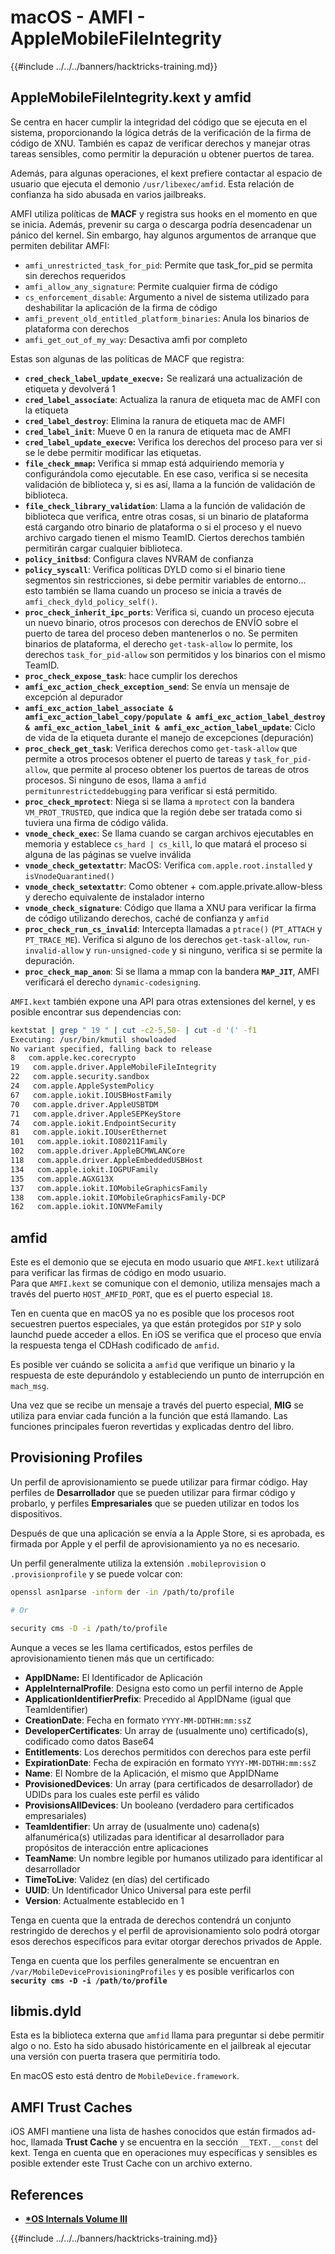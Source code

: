 # macOS - AMFI - AppleMobileFileIntegrity

{{#include ../../../banners/hacktricks-training.md}}

## AppleMobileFileIntegrity.kext y amfid

Se centra en hacer cumplir la integridad del código que se ejecuta en el sistema, proporcionando la lógica detrás de la verificación de la firma de código de XNU. También es capaz de verificar derechos y manejar otras tareas sensibles, como permitir la depuración u obtener puertos de tarea.

Además, para algunas operaciones, el kext prefiere contactar al espacio de usuario que ejecuta el demonio `/usr/libexec/amfid`. Esta relación de confianza ha sido abusada en varios jailbreaks.

AMFI utiliza políticas de **MACF** y registra sus hooks en el momento en que se inicia. Además, prevenir su carga o descarga podría desencadenar un pánico del kernel. Sin embargo, hay algunos argumentos de arranque que permiten debilitar AMFI:

- `amfi_unrestricted_task_for_pid`: Permite que task_for_pid se permita sin derechos requeridos
- `amfi_allow_any_signature`: Permite cualquier firma de código
- `cs_enforcement_disable`: Argumento a nivel de sistema utilizado para deshabilitar la aplicación de la firma de código
- `amfi_prevent_old_entitled_platform_binaries`: Anula los binarios de plataforma con derechos
- `amfi_get_out_of_my_way`: Desactiva amfi por completo

Estas son algunas de las políticas de MACF que registra:

- **`cred_check_label_update_execve:`** Se realizará una actualización de etiqueta y devolverá 1
- **`cred_label_associate`**: Actualiza la ranura de etiqueta mac de AMFI con la etiqueta
- **`cred_label_destroy`**: Elimina la ranura de etiqueta mac de AMFI
- **`cred_label_init`**: Mueve 0 en la ranura de etiqueta mac de AMFI
- **`cred_label_update_execve`:** Verifica los derechos del proceso para ver si se le debe permitir modificar las etiquetas.
- **`file_check_mmap`:** Verifica si mmap está adquiriendo memoria y configurándola como ejecutable. En ese caso, verifica si se necesita validación de biblioteca y, si es así, llama a la función de validación de biblioteca.
- **`file_check_library_validation`**: Llama a la función de validación de biblioteca que verifica, entre otras cosas, si un binario de plataforma está cargando otro binario de plataforma o si el proceso y el nuevo archivo cargado tienen el mismo TeamID. Ciertos derechos también permitirán cargar cualquier biblioteca.
- **`policy_initbsd`**: Configura claves NVRAM de confianza
- **`policy_syscall`**: Verifica políticas DYLD como si el binario tiene segmentos sin restricciones, si debe permitir variables de entorno... esto también se llama cuando un proceso se inicia a través de `amfi_check_dyld_policy_self()`.
- **`proc_check_inherit_ipc_ports`**: Verifica si, cuando un proceso ejecuta un nuevo binario, otros procesos con derechos de ENVÍO sobre el puerto de tarea del proceso deben mantenerlos o no. Se permiten binarios de plataforma, el derecho `get-task-allow` lo permite, los derechos `task_for_pid-allow` son permitidos y los binarios con el mismo TeamID.
- **`proc_check_expose_task`**: hace cumplir los derechos
- **`amfi_exc_action_check_exception_send`**: Se envía un mensaje de excepción al depurador
- **`amfi_exc_action_label_associate & amfi_exc_action_label_copy/populate & amfi_exc_action_label_destroy & amfi_exc_action_label_init & amfi_exc_action_label_update`**: Ciclo de vida de la etiqueta durante el manejo de excepciones (depuración)
- **`proc_check_get_task`**: Verifica derechos como `get-task-allow` que permite a otros procesos obtener el puerto de tareas y `task_for_pid-allow`, que permite al proceso obtener los puertos de tareas de otros procesos. Si ninguno de esos, llama a `amfid permitunrestricteddebugging` para verificar si está permitido.
- **`proc_check_mprotect`**: Niega si se llama a `mprotect` con la bandera `VM_PROT_TRUSTED`, que indica que la región debe ser tratada como si tuviera una firma de código válida.
- **`vnode_check_exec`**: Se llama cuando se cargan archivos ejecutables en memoria y establece `cs_hard | cs_kill`, lo que matará el proceso si alguna de las páginas se vuelve inválida
- **`vnode_check_getextattr`**: MacOS: Verifica `com.apple.root.installed` y `isVnodeQuarantined()`
- **`vnode_check_setextattr`**: Como obtener + com.apple.private.allow-bless y derecho equivalente de instalador interno
- &#x20;**`vnode_check_signature`**: Código que llama a XNU para verificar la firma de código utilizando derechos, caché de confianza y `amfid`
- &#x20;**`proc_check_run_cs_invalid`**: Intercepta llamadas a `ptrace()` (`PT_ATTACH` y `PT_TRACE_ME`). Verifica si alguno de los derechos `get-task-allow`, `run-invalid-allow` y `run-unsigned-code` y si ninguno, verifica si se permite la depuración.
- **`proc_check_map_anon`**: Si se llama a mmap con la bandera **`MAP_JIT`**, AMFI verificará el derecho `dynamic-codesigning`.

`AMFI.kext` también expone una API para otras extensiones del kernel, y es posible encontrar sus dependencias con:
```bash
kextstat | grep " 19 " | cut -c2-5,50- | cut -d '(' -f1
Executing: /usr/bin/kmutil showloaded
No variant specified, falling back to release
8   com.apple.kec.corecrypto
19   com.apple.driver.AppleMobileFileIntegrity
22   com.apple.security.sandbox
24   com.apple.AppleSystemPolicy
67   com.apple.iokit.IOUSBHostFamily
70   com.apple.driver.AppleUSBTDM
71   com.apple.driver.AppleSEPKeyStore
74   com.apple.iokit.EndpointSecurity
81   com.apple.iokit.IOUserEthernet
101   com.apple.iokit.IO80211Family
102   com.apple.driver.AppleBCMWLANCore
118   com.apple.driver.AppleEmbeddedUSBHost
134   com.apple.iokit.IOGPUFamily
135   com.apple.AGXG13X
137   com.apple.iokit.IOMobileGraphicsFamily
138   com.apple.iokit.IOMobileGraphicsFamily-DCP
162   com.apple.iokit.IONVMeFamily
```
## amfid

Este es el demonio que se ejecuta en modo usuario que `AMFI.kext` utilizará para verificar las firmas de código en modo usuario.\
Para que `AMFI.kext` se comunique con el demonio, utiliza mensajes mach a través del puerto `HOST_AMFID_PORT`, que es el puerto especial `18`.

Ten en cuenta que en macOS ya no es posible que los procesos root secuestren puertos especiales, ya que están protegidos por `SIP` y solo launchd puede acceder a ellos. En iOS se verifica que el proceso que envía la respuesta tenga el CDHash codificado de `amfid`.

Es posible ver cuándo se solicita a `amfid` que verifique un binario y la respuesta de este depurándolo y estableciendo un punto de interrupción en `mach_msg`.

Una vez que se recibe un mensaje a través del puerto especial, **MIG** se utiliza para enviar cada función a la función que está llamando. Las funciones principales fueron revertidas y explicadas dentro del libro.

## Provisioning Profiles

Un perfil de aprovisionamiento se puede utilizar para firmar código. Hay perfiles de **Desarrollador** que se pueden utilizar para firmar código y probarlo, y perfiles **Empresariales** que se pueden utilizar en todos los dispositivos.

Después de que una aplicación se envía a la Apple Store, si es aprobada, es firmada por Apple y el perfil de aprovisionamiento ya no es necesario.

Un perfil generalmente utiliza la extensión `.mobileprovision` o `.provisionprofile` y se puede volcar con:
```bash
openssl asn1parse -inform der -in /path/to/profile

# Or

security cms -D -i /path/to/profile
```
Aunque a veces se les llama certificados, estos perfiles de aprovisionamiento tienen más que un certificado:

- **AppIDName:** El Identificador de Aplicación
- **AppleInternalProfile**: Designa esto como un perfil interno de Apple
- **ApplicationIdentifierPrefix**: Precedido al AppIDName (igual que TeamIdentifier)
- **CreationDate**: Fecha en formato `YYYY-MM-DDTHH:mm:ssZ`
- **DeveloperCertificates**: Un array de (usualmente uno) certificado(s), codificado como datos Base64
- **Entitlements**: Los derechos permitidos con derechos para este perfil
- **ExpirationDate**: Fecha de expiración en formato `YYYY-MM-DDTHH:mm:ssZ`
- **Name**: El Nombre de la Aplicación, el mismo que AppIDName
- **ProvisionedDevices**: Un array (para certificados de desarrollador) de UDIDs para los cuales este perfil es válido
- **ProvisionsAllDevices**: Un booleano (verdadero para certificados empresariales)
- **TeamIdentifier**: Un array de (usualmente uno) cadena(s) alfanumérica(s) utilizadas para identificar al desarrollador para propósitos de interacción entre aplicaciones
- **TeamName**: Un nombre legible por humanos utilizado para identificar al desarrollador
- **TimeToLive**: Validez (en días) del certificado
- **UUID**: Un Identificador Único Universal para este perfil
- **Version**: Actualmente establecido en 1

Tenga en cuenta que la entrada de derechos contendrá un conjunto restringido de derechos y el perfil de aprovisionamiento solo podrá otorgar esos derechos específicos para evitar otorgar derechos privados de Apple.

Tenga en cuenta que los perfiles generalmente se encuentran en `/var/MobileDeviceProvisioningProfiles` y es posible verificarlos con **`security cms -D -i /path/to/profile`**

## **libmis.dyld**

Esta es la biblioteca externa que `amfid` llama para preguntar si debe permitir algo o no. Esto ha sido abusado históricamente en el jailbreak al ejecutar una versión con puerta trasera que permitiría todo.

En macOS esto está dentro de `MobileDevice.framework`.

## AMFI Trust Caches

iOS AMFI mantiene una lista de hashes conocidos que están firmados ad-hoc, llamada **Trust Cache** y se encuentra en la sección `__TEXT.__const` del kext. Tenga en cuenta que en operaciones muy específicas y sensibles es posible extender este Trust Cache con un archivo externo.

## References

- [**\*OS Internals Volume III**](https://newosxbook.com/home.html)

{{#include ../../../banners/hacktricks-training.md}}
